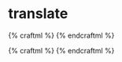 # translate

{% craftml %}
<cube/>
<prism t="translate(40 0 0)"/>
<sphere t="translate(-20 0 0)"/>
<cylinder t="translate(0 20 0)"/>
<dome t="translate(0 -40 0)"/>
{% endcraftml %}


{% craftml %}
<row>
  <cube t="scale(2 2 2)"></cube>
  <cube t="scale(2)"></cube>
</row>
{% endcraftml %}
